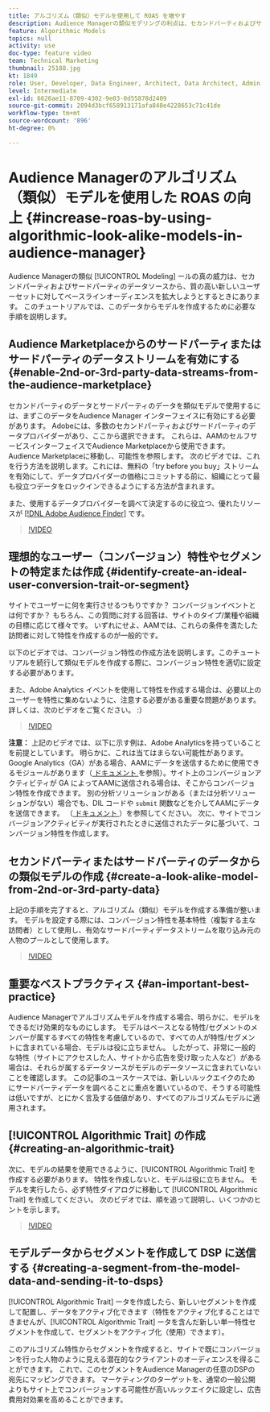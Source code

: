 ```yaml
---
title: アルゴリズム（類似）モデルを使用して ROAS を増やす
description: Audience Managerの類似モデリングの利点は、セカンドパーティおよびサードパーティのデータソースを使用する、まったく新しい質の高いユーザーセットに対して、ベースラインオーディエンスを拡大しようとするときです。 このチュートリアルでは、このデータからモデルを作成する手順を説明します。
feature: Algorithmic Models
topics: null
activity: use
doc-type: feature video
team: Technical Marketing
thumbnail: 25188.jpg
kt: 1849
role: User, Developer, Data Engineer, Architect, Data Architect, Admin, Leader
level: Intermediate
exl-id: 6626ae11-8709-4302-9e03-0d55878d2409
source-git-commit: 2094d3bcf658913171afa848e4228653c71c41de
workflow-type: tm+mt
source-wordcount: '896'
ht-degree: 0%

---
```


# Audience Managerのアルゴリズム（類似）モデルを使用した ROAS の向上 {#increase-roas-by-using-algorithmic-look-alike-models-in-audience-manager}

Audience Managerの類似 [!UICONTROL Modeling] ールの真の威力は、セカンドパーティおよびサードパーティのデータソースから、質の高い新しいユーザーセットに対してベースラインオーディエンスを拡大しようとするときにあります。 このチュートリアルでは、このデータからモデルを作成するために必要な手順を説明します。

## Audience Marketplaceからのサードパーティまたはサードパーティのデータストリームを有効にする {#enable-2nd-or-3rd-party-data-streams-from-the-audience-marketplace}

セカンドパーティのデータとサードパーティのデータを類似モデルで使用するには、まずこのデータをAudience Manager インターフェイスに有効にする必要があります。 Adobeには、多数のセカンドパーティおよびサードパーティのデータプロバイダーがあり、ここから選択できます。 これらは、AAMのセルフサービスインターフェイスでAudience Marketplaceから使用できます。 Audience Marketplaceに移動し、可能性を参照します。 次のビデオでは、これを行う方法を説明します。これには、無料の「try before you buy」ストリームを有効にして、データプロバイダーの価格にコミットする前に、組織にとって最も役立つデータをロックインできるようにする方法が含まれます。

また、使用するデータプロバイダーを調べて決定するのに役立つ、優れたリソースが [[!DNL Adobe Audience Finder]](https://www.adobe-audience-finder.com/) です。

>[!VIDEO](https://video.tv.adobe.com/v/30019/?quality=12&captions=jpn)

## 理想的なユーザー（コンバージョン）特性やセグメントの特定または作成 {#identify-create-an-ideal-user-conversion-trait-or-segment}

サイトでユーザーに何を実行させるつもりですか？ コンバージョンイベントとは何ですか？ もちろん、この質問に対する回答は、サイトのタイプ/業種や組織の目標に応じて様々です。 いずれにせよ、AAMでは、これらの条件を満たした訪問者に対して特性を作成するのが一般的です。

以下のビデオでは、コンバージョン特性の作成方法を説明します。このチュートリアルを続行して類似モデルを作成する際に、コンバージョン特性を適切に設定する必要があります。

また、Adobe Analytics イベントを使用して特性を作成する場合は、必要以上のユーザーを特性に集めないように、注意する必要がある重要な問題があります。 詳しくは、次のビデオをご覧ください。 :）

>[!VIDEO](https://video.tv.adobe.com/v/328259/?quality=12&captions=jpn)

**注意：** 上記のビデオでは、以下に示す例は、Adobe Analyticsを持っていることを前提としています。 明らかに、これは当てはまらない可能性があります。 Google Analytics（GA）がある場合、AAMにデータを送信するために使用できるモジュールがあります（[ ドキュメント ](https://experienceleague.adobe.com/docs/audience-manager/user-guide/dil-api/dil-modules.html?lang=ja) を参照）。サイト上のコンバージョンアクティビティが GA によってAAMに送信される場合は、そこからコンバージョン特性を作成できます。 別の分析ソリューションがある（または分析ソリューションがない）場合でも、DIL コードや `submit` 関数などを介してAAMにデータを送信できます。 （[ ドキュメント ](https://experienceleague.adobe.com/docs/audience-manager/user-guide/dil-api/dil-overview.html?lang=ja)）を参照してください。 次に、サイトでコンバージョンアクティビティが実行されたときに送信されたデータに基づいて、コンバージョン特性を作成します。

## セカンドパーティまたはサードパーティのデータからの類似モデルの作成 {#create-a-look-alike-model-from-2nd-or-3rd-party-data}

上記の手順を完了すると、アルゴリズム（類似）モデルを作成する準備が整います。 モデルを設定する際には、コンバージョン特性を基本特性（複製する主な訪問者）として使用し、有効なサードパーティデータストリームを取り込み元の人物のプールとして使用します。

>[!VIDEO](https://video.tv.adobe.com/v/30017/?quality-12&captions=jpn)

## 重要なベストプラクティス {#an-important-best-practice}

Audience Managerでアルゴリズムモデルを作成する場合、明らかに、モデルをできるだけ効果的なものにします。 モデルはベースとなる特性/セグメントのメンバーが属するすべての特性を考慮しているので、すべての人が特性/セグメントに含まれている場合、モデルは役に立ちません。 したがって、非常に一般的な特性（サイトにアクセスした人、サイトから広告を受け取った人など）がある場合は、それらが属するデータソースがモデルのデータソースに含まれていないことを確認します。 この記事のユースケースでは、新しいルックエイクのためにサードパーティデータを調べることに重点を置いているので、そうする可能性は低いですが、とにかく言及する価値があり、すべてのアルゴリズムモデルに適用されます。

## [!UICONTROL Algorithmic Trait] の作成 {#creating-an-algorithmic-trait}

次に、モデルの結果を使用できるように、[!UICONTROL Algorithmic Trait] を作成する必要があります。 特性を作成しないと、モデルは役に立ちません。 モデルを実行したら、必ず特性ダイアログに移動して [!UICONTROL Algorithmic Trait] を作成してください。 次のビデオでは、順を追って説明し、いくつかのヒントを示します。

>[!VIDEO](https://video.tv.adobe.com/v/30041/?quality=12&captions=jpn)

## モデルデータからセグメントを作成して DSP に送信する {#creating-a-segment-from-the-model-data-and-sending-it-to-dsps}

[!UICONTROL Algorithmic Trait] ータを作成したら、新しいセグメントを作成して配置し、データをアクティブ化できます（特性をアクティブ化することはできませんが、[!UICONTROL Algorithmic Trait] ータを含んだ新しい単一特性セグメントを作成して、セグメントをアクティブ化（使用）できます）。

このアルゴリズム特性からセグメントを作成すると、サイトで既にコンバージョンを行った人物のように見える潜在的なクライアントのオーディエンスを得ることができます。 これで、このセグメントをAudience Managerの任意のDSPの宛先にマッピングできます。 マーケティングのターゲットを、通常の一般公開よりもサイト上でコンバージョンする可能性が高いルックエイクに設定し、広告費用対効果を高めることができます。

